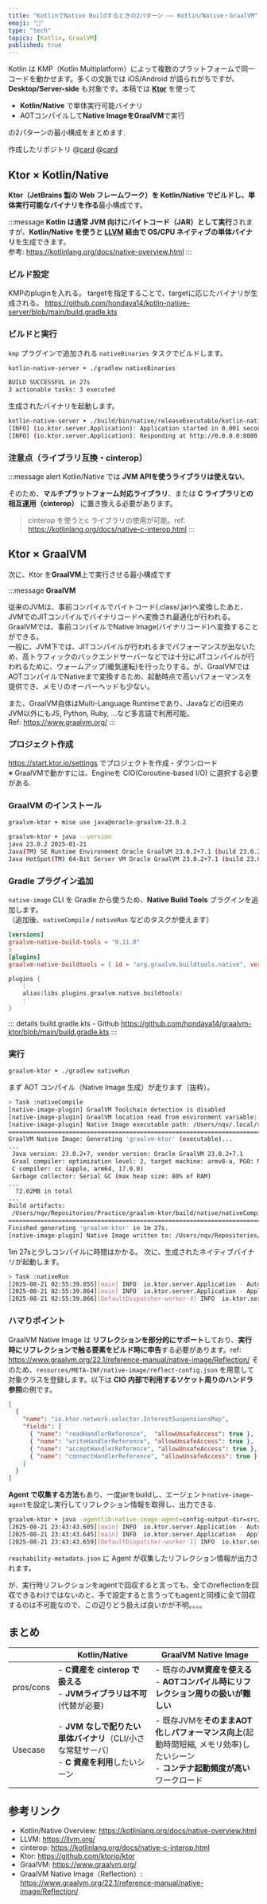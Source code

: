 ```yaml
---
title: "KotlinでNative Buildするときの2パターン —— Kotlin/Native・GraalVM"
emoji: "🫠"
type: "tech"
topics: [Kotlin, GraalVM]
published: true
---
```


Kotlin は KMP（Kotlin Multiplatform）によって複数のプラットフォームで同一コードを動かせます。多くの文脈では iOS/Android が語られがちですが、**Desktop/Server-side** も対象です。本稿では **[Ktor](https://github.com/ktorio/ktor)** を使って
- **Kotlin/Native** で単体実行可能バイナリ
- AOTコンパイルして**Native ImageをGraalVM**で実行

の2パターンの最小構成をまとめます. 

作成したリポジトリ 
@[card](https://github.com/hondaya14/kotlin-native-server)
@[card](https://github.com/hondaya14/graalvm-ktor)

## Ktor × Kotlin/Native

**Ktor（JetBrains 製の Web フレームワーク）を Kotlin/Native でビルドし、単体実行可能なバイナリを作る**最小構成です。

:::message 
**Kotlin は通常 JVM 向けにバイトコード（JAR）として実行**されますが、**Kotlin/Native を使うと [LLVM](https://llvm.org/) 経由で OS/CPU ネイティブの単体バイナリ**を生成できます。  
参考: <https://kotlinlang.org/docs/native-overview.html>
:::

### ビルド設定

KMPのpluginを入れる。
targetを指定することで、targetに応じたバイナリが生成される。
https://github.com/hondaya14/kotlin-native-server/blob/main/build.gradle.kts

### ビルドと実行

`kmp` プラグインで追加される `nativeBinaries` タスクでビルドします。

```sh
kotlin-native-server ➤ ./gradlew nativeBinaries

BUILD SUCCESSFUL in 27s
3 actionable tasks: 3 executed
```

生成されたバイナリを起動します。

```sh
kotlin-native-server ➤ ./build/bin/native/releaseExecutable/kotlin-native-server.kexe
[INFO] (io.ktor.server.Application): Application started in 0.001 seconds.
[INFO] (io.ktor.server.Application): Responding at http://0.0.0.0:8080
```

### 注意点（ライブラリ互換・cinterop）

:::message alert
Kotlin/Native では **JVM APIを使うライブラリは使えない**。  

そのため、**マルチプラットフォーム対応ライブラリ**、または **C ライブラリとの相互運用（cinterop）** に置き換える必要があります。  
> cinterop を使うとc ライブラリの使用が可能。ref: <https://kotlinlang.org/docs/native-c-interop.html>
:::

## Ktor × GraalVM

次に、Ktor を**GraalVM**上で実行させる最小構成です

:::message
**GraalVM**

従来のJVMは、事前コンパイルでバイトコード(.class/.jar)へ変換したあと、JVMでのJITコンパイルでバイナリコードへ変換され最適化が行われる。  
GraalVMでは、事前コンパイルでNative Image(バイナリコード)へ変換することができる。  
一般に、JVM下では、JITコンパイルが行われるまでパフォーマンスが出ないため、高トラフィックのバックエンドサーバーなどでは十分にJITコンパイルが行われるために、ウォームアップ(暖気運転)を行ったりする。が、GraalVMではAOTコンパイルでNativeまで変換するため、起動時点で高いパフォーマンスを提供でき、メモリのオーバーヘッドも少ない。

また、GraalVM自体はMulti-Language Runtimeであり、Javaなどの旧来のJVM以外にもJS, Python, Ruby, ...など多言語で利用可能。  
Ref: https://www.graalvm.org/
:::

### プロジェクト作成

https://start.ktor.io/settings でプロジェクトを作成・ダウンロード  
※ GraalVMで動かすには、Engineを CIO(Coroutine-based I/O) に選択する必要がある. 

### GraalVM のインストール

```sh
graalvm-ktor ➤ mise use java@oracle-graalvm-23.0.2

graalvm-ktor ➤ java --version
java 23.0.2 2025-01-21
Java(TM) SE Runtime Environment Oracle GraalVM 23.0.2+7.1 (build 23.0.2+7-jvmci-b01)
Java HotSpot(TM) 64-Bit Server VM Oracle GraalVM 23.0.2+7.1 (build 23.0.2+7-jvmci-b01, mixed mode, sharing)
```

### Gradle プラグイン追加

`native-image` CLI を Gradle から使うため、**Native Build Tools** プラグインを追加します。  
（追加後、`nativeCompile` / `nativeRun` などのタスクが使えます）

```toml:libs.versions.toml
[versions]
graalvm-native-build-tools = "0.11.0"
:
[plugins]
graalvm-native-buildtools = { id = "org.graalvm.buildtools.native", version.ref = "graalvm-native-build-tools" }
```

```kotlin:build.gradle.kts
plugins {
    :
    alias(libs.plugins.graalvm.native.buildtools)
    :
}
```
::: details build.gradle.kts - Github
https://github.com/hondaya14/graalvm-ktor/blob/main/build.gradle.kts
:::

### 実行

```sh
graalvm-ktor ➤ ./gradlew nativeRun
```

まず AOT コンパイル（Native Image 生成）が走ります（抜粋）。

```sh
> Task :nativeCompile
[native-image-plugin] GraalVM Toolchain detection is disabled
[native-image-plugin] GraalVM location read from environment variable: JAVA_HOME
[native-image-plugin] Native Image executable path: /Users/nqv/.local/share/mise/installs/java/oracle-graalvm-23.0.2/lib/svm/bin/native-image
========================================================================================================================
GraalVM Native Image: Generating 'graalvm-ktor' (executable)...
...
 Java version: 23.0.2+7, vendor version: Oracle GraalVM 23.0.2+7.1
 Graal compiler: optimization level: 2, target machine: armv8-a, PGO: ML-inferred
 C compiler: cc (apple, arm64, 17.0.0)
 Garbage collector: Serial GC (max heap size: 80% of RAM)
...
  72.02MB in total
...
Build artifacts:
 /Users/nqv/Repositories/Practice/graalvm-ktor/build/native/nativeCompile/graalvm-ktor (executable)
========================================================================================================================
Finished generating 'graalvm-ktor' in 1m 27s.
[native-image-plugin] Native Image written to: /Users/nqv/Repositories/Practice/graalvm-ktor/build/native/nativeCompile
```

1m 27sと少しコンパイルに時間はかかる。
次に、生成されたネイティブバイナリが起動します。

```sh
> Task :nativeRun
[2025-08-21 02:55:39.855][main] INFO  io.ktor.server.Application - Autoreload is disabled because the development mode is off.
[2025-08-21 02:55:39.864][main] INFO  io.ktor.server.Application - Application started in 0.018 seconds.
[2025-08-21 02:55:39.866][DefaultDispatcher-worker-4] INFO  io.ktor.server.Application - Responding at http://0.0.0.0:8080
```

### ハマりポイント

GraalVM Native Image は **リフレクションを部分的にサポート**しており、**実行時にリフレクションで触る要素をビルド時に申告**する必要があります。ref: https://www.graalvm.org/22.1/reference-manual/native-image/Reflection/
そのため、`resources/META-INF/native-image/reflect-config.json` を用意して対象クラスを登録します。以下は **CIO 内部で利用するソケット周りのハンドラ参照**の例です。

```json:reflect-config.json
[
  {
    "name": "io.ktor.network.selector.InterestSuspensionsMap",
    "fields": [
      { "name": "readHandlerReference",  "allowUnsafeAccess": true },
      { "name": "writeHandlerReference", "allowUnsafeAccess": true },
      { "name": "acceptHandlerReference", "allowUnsafeAccess": true },
      { "name": "connectHandlerReference", "allowUnsafeAccess": true }
    ]
  }
]
```

**Agent で収集する方法**もあり、一度jarをbuildし、エージェント`native-image-agent`を設定し実行してリフレクション情報を取得し、出力できる. 

```sh
graalvm-ktor ➤ java -agentlib:native-image-agent=config-output-dir=src/main/resources/META-INF/native-image -jar build/libs/graalvm-ktor-all.jar
[2025-08-21 23:43:43.605][main] INFO  io.ktor.server.Application - Autoreload is disabled because the development mode is off.
[2025-08-21 23:43:43.645][main] INFO  io.ktor.server.Application - Application started in 0.13 seconds.
[2025-08-21 23:43:43.659][DefaultDispatcher-worker-1] INFO  io.ktor.server.Application - Responding at http://0.0.0.0:8080
```

`reachability-metadata.json` に Agent が収集したリフレクション情報が出力されます。

が、実行時リフレクションをagentで回収すると言っても、全てのreflectionを回収できるわけではないのと、手で設定すると言うってもagentと同様に全て回収するのは不可能なので、この辺りどう扱えば良いかが不明。。。。

## まとめ

| | Kotlin/Native | GraalVM Native Image |
|-|---|---|
| pros/cons | - **C資産を cinterop で扱える** <br>- **JVMライブラリは不可**(代替が必要) | - 既存の**JVM資産を使える**<br>- **AOTコンパイル時にリフレクション周りの扱いが難しい**|
| Usecase | - **JVM なしで配りたい単体バイナリ**（CLI/小さな常駐サーバ）<br>- **C 資産を利用**したいシーン | - 既存JVMを**そのままAOT化**し**パフォーマンス向上**(起動時間短縮, メモリ効率)したいシーン<br>- **コンテナ起動頻度が高い**ワークロード |



## 参考リンク

- Kotlin/Native Overview: <https://kotlinlang.org/docs/native-overview.html>  
- LLVM: <https://llvm.org/>  
- cinterop: <https://kotlinlang.org/docs/native-c-interop.html>  
- Ktor: <https://github.com/ktorio/ktor>  
- GraalVM: <https://www.graalvm.org/>  
- GraalVM Native Image（Reflection）: <https://www.graalvm.org/22.1/reference-manual/native-image/Reflection/>
